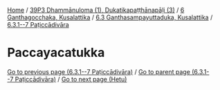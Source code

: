 
[Home](/) / [39P3 Dhammānuloma (1), Dukatikapaṭṭhānapāḷi (3)](../../../../39P3.md) / [6 Ganthagocchaka, Kusalattika](../../../6.md) / [6.3 Ganthasampayuttaduka, Kusalattika](../../6.3.md) / [6.3.1--7 Paṭiccādivāra](../6.3.1--7.md)

# Paccayacatukka


[Go to previous page (6.3.1--7 Paṭiccādivāra)](../6.3.1--7.md) / [Go to parent page (6.3.1--7 Paṭiccādivāra)](../6.3.1--7.md) / [Go to next page (Hetu)](Paccayacatukka/Hetu.md)


